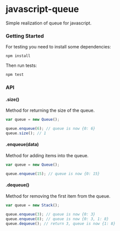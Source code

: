 # javascript-queue

Simple realization of queue for javascript.

### Getting Started

For testing you need to install some dependencies:

```bash
npm install
```

Then run tests:

```bash
npm test
```

### API
#### .size()

Method for returning the size of the queue.

```javascript
var queue = new Queue();

queue.enqueue(6); // queue is now {0: 6}
queue.size(); // 1
```

#### .enqueue(data)

Method for adding items into the queue.

```javascript
var queue = new Queue();

queue.enqueue(15); // queue is now {0: 15}
```

#### .dequeue()

Method for removing the first item from the queue.

```javascript
var queue = new Stack();

queue.enqueue(3); // queue is now {0: 3}
queue.enqueue(8); // queue is now {0: 3, 1: 8}
queue.dequeue(); // return 3, queue is now {1: 8}
```